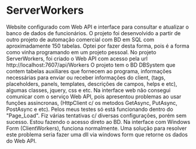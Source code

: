 # ServerWorkers
Website configurado com Web API e interface para consultar e atualizar o banco de dados de funcionários.
O projeto foi desenvolvido a partir de outro projeto de automação comercial com BD em SQL com aproximadamente 150 tabelas. Optei por fazer desta forma, pois é a forma como vinha programando em um projeto pessoal.
No projeto ServerWorkers, foi criado o Web API com acesso pela url http://localhost:7607/api/Workers
O projeto tem o BD DBSystem que contem tabelas auxiliares que fornecem ao programa, informações necessárias para enviar ou receber informações do client, (tags, placeholders, panels, templates, descrições de campos, helps e etc),  algumas classes, jquery, css e etc.
Na interface web não consegui comunicar com o serviço Web API, pois apresentou problemas ao usar funções assincronas, (HttpClient c/ os metodos GetAsync, PutAsync, PostAsync e etc). Pelos meus testes só está funcionando dentro do "Page_Load". Fiz várias tentativas c/ diversas configurações, porém sem sucesso. Estou fazendo o acesso direto ao BD.
Na interface com Windows Form (ClientWorkers), funciona normalmente. Uma solução para resolver este problema seria fazer uma dll via windows form que retorne os dados do Web API.
